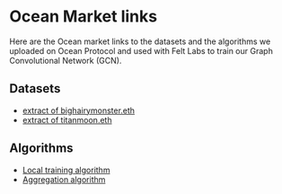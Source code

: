 # Ocean Market links

Here are the Ocean market links to the datasets and the algorithms we uploaded on Ocean Protocol and used with Felt Labs to train our Graph Convolutional Network (GCN).

## Datasets

- [extract of bighairymonster.eth](https://market.oceanprotocol.com/asset/did:op:3d181d9dd134ac74c39cb7ec9433d641628ede4d5717c6ce9a53ce5c069b3cb8)
- [extract of titanmoon.eth](https://market.oceanprotocol.com/asset/did:op:f74b12a6e537fae69bb532d84ad96217d6b81a70a218c876f8b9bd8d40175f38)

## Algorithms

- [Local training algorithm](https://market.oceanprotocol.com/asset/did:op:797905410f249a1f22ecd30618cfd2d283836588cd82abd980ad78fa62a6b8c4)
- [Aggregation algorithm](https://market.oceanprotocol.com/asset/did:op:f9b5e1dbe14db3785dcad06f3f38c9bddb3a7d4d28c0cd1c1bd62f3df1af3846)
